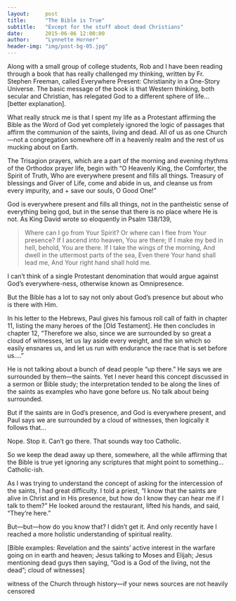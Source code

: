 ```yaml
---
layout:     post
title:      "The Bible is True"
subtitle:   "Except for the stuff about dead Christians"
date:       2015-06-06 12:00:00
author:     "Lynnette Horner"
header-img: "img/post-bg-05.jpg"
---
```


Along with a small group of college students, Rob and I have been reading through a book that has really challenged my thinking, written by Fr. Stephen Freeman, called Everywhere Present: Christianity in a One-Story Universe.  The basic message of the book is that Western thinking, both secular and Christian, has relegated God to a different sphere of life… [better explanation].

What really struck me is that I spent my life as a Protestant affirming the Bible as the Word of God yet completely ignored the logic of passages that affirm the communion of the saints, living and dead. All of us as one Church—not a congregation somewhere off in a heavenly realm and the rest of us mucking about on Earth.

The Trisagion prayers, which are a part of the morning and evening rhythms of the Orthodox prayer life, begin with “O Heavenly King, the Comforter, the Spirit of Truth, Who are everywhere present and fills all things. Treasury of blessings and Giver of Life, come and abide in us, and cleanse us from every impurity, and + save our souls, O Good One!”

God is everywhere present and fills all things, not in the pantheistic sense of everything being god, but in the sense that there is no place where He is not. As King David wrote so eloquently in Psalm 138/139, 
>Where can I go from Your Spirit?
Or where can I flee from Your presence?
If I ascend into heaven, You are there;
If I make my bed in hell, behold, You are there.
If I take the wings of the morning,
And dwell in the uttermost parts of the sea,
Even there Your hand shall lead me,
And Your right hand shall hold me.

I can’t think of a single Protestant denomination that would argue against God’s everywhere-ness, otherwise known as Omnipresence.

But the Bible has a lot to say not only about God’s presence but about who is there with Him. 

In his letter to the Hebrews, Paul gives his famous roll call of faith in chapter 11, listing the many heroes of the [Old Testament]. He then concludes in chapter 12, “Therefore we also, since we are surrounded by so great a cloud of witnesses, let us lay aside every weight, and the sin which so easily ensnares us, and let us run with endurance the race that is set before us….”

He is not talking about a bunch of dead people “up there.” He says we are surrounded by them—the saints. Yet I never heard this concept discussed in a sermon or Bible study; the interpretation tended to be along the lines of the saints as examples who have gone before us. No talk about being surrounded.

But if the saints are in God’s presence, and God is everywhere present, and Paul says we are surrounded by a cloud of witnesses, then logically it follows that…

Nope. Stop it. Can’t go there. That sounds way too Catholic.

So we keep the dead away up there, somewhere, all the while affirming that the Bible is true yet ignoring any scriptures that might point to something… Catholic-ish. 

As I was trying to understand the concept of asking for the intercession of the saints, I had great difficulty. I told a priest, “I know that the saints are alive in Christ and in His presence, but how do I know they can hear me if I talk to them?” He looked around the restaurant, lifted his hands, and said, “They’re here.”

But—but—how do you know that? I didn’t get it. And only recently have I reached a more holistic understanding of spiritual reality.

[Bible examples: Revelation and the saints’ active interest in the warfare going on in earth and heaven; Jesus talking to Moses and Elijah; Jesus mentioning dead guys then saying, “God is a God of the living, not the dead”; cloud of witnesses]

witness of the Church through history—if your news sources are not heavily censored
